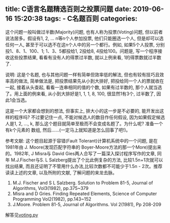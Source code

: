 title: C语言名题精选百则之投票问题
date: 2019-06-16 15:20:38
tags:
    - C名题百则
categories:
---
这个问题一般叫做过半数(Majority)问题, 也有人称为投票(Voting)问题, 但以前者说法居多。假设有1, 2, ... n等n个人参加投票, 他们只能圈选一个人, 但是却可以选任何一人, 甚至于可以选不在这n个人中的另一个都行。例如, 如果5个人投票, 分别投1、8、1、100、1; 1、3、5都投给1, 2投给8, 4投给100。问题是, 写一个程序接收这些投票结果, 看看有没有人的得票过半数, 就以上例来看, 1的得票数就过半数了.

说明: 这是个名题, 也与其他问题一样有简单但效率低的解法, 但也有较有技巧且效率高的做法, 简单做法是, 把投票结果先从小到大排好, 把投给同一个人的票就收在一起, 接着从头查起, 看看一连串相同的值的个数, 如果有过半数的, 那个人就当选了。用上面的例来看, 从小到大排好是1, 1, 1, 8, 100, 很显然1有3个, 过半数了, 因此1会当选。

这是一个大家都会想到的想法, 但事实上, 排大小的这一步是不必要的, 能开发出这样的程序吗? 不过要记住一点, 不能对候选人的数目作任何假设, 因为如果假定候选人是1, 2, …, k, 那么这个题目就简单至极而不会变成名题了。为什么呢? 准备一个有k个元素的
数组, 然后……(一定马上就知道是怎么回事了吧!)。

参考文献: 这个题目起源于容错(Fault Tolerant)计算机系统中的一个问题, 是在1981年由 J. Moore(发现匹配字符串的 Boyer-Moore方法的那一个More)提出来的。1982年, J Misra与 David Gies两人合写了一篇深入探讨程序写作的文章, 同年 M.J.Fischer与S. L Salzberg提出了个比此例复杂的方法, 比较1.5n+1次就可以找出结果, 而且还证明了不管用什么办法,比较次数都不可能少于1.5n - 2次。推荐读读上述的文章, 以及所附的文献, 了解问题的来龙去脉。

1. M.J. Fischer and S L Salzberg. Solution to Problem 81-5, Journal of Algorithms, Vol3(1982), pp.375~379
2. Misra and D Gries. Finding Repeated Elements, Science of Computer Programming Vol2(1982), pp.143~152
3. J.Moore. Problem 81-5, Journal of Algorithms. Vol 2(1981), Pp 208-209

解答见[voting.py](https://github.com/dengshilong/C100Problem/blob/master/chapter9/voting.py)
